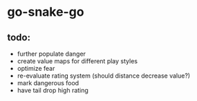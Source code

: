 # go-snake-go

## todo:

- further populate danger
- create value maps for different play styles
- optimize fear
- re-evaluate rating system (should distance decrease value?)
- mark dangerous food
- have tail drop high rating
